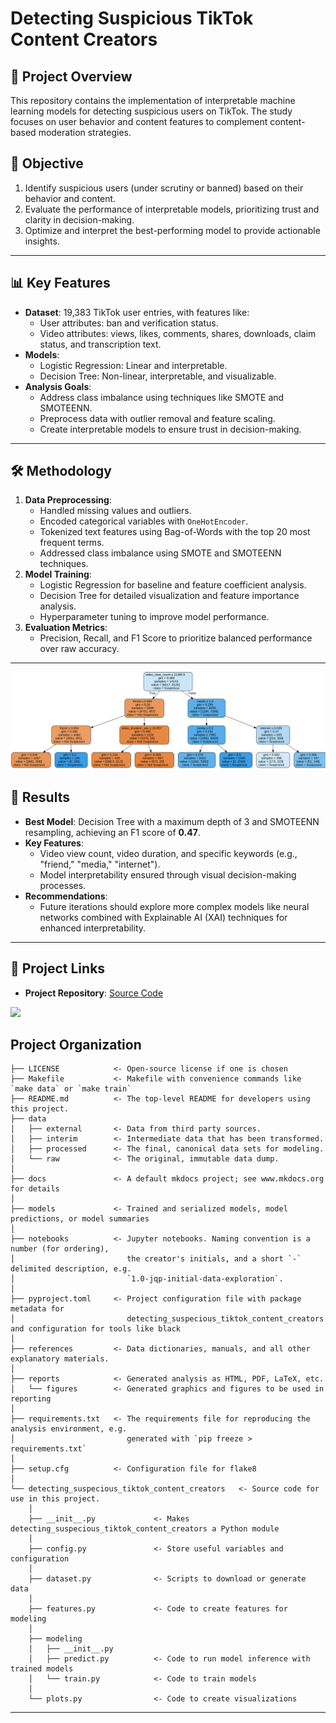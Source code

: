# Detecting Suspicious TikTok Content Creators

## 🚀 Project Overview
This repository contains the implementation of interpretable machine learning models for detecting suspicious users on TikTok. The study focuses on user behavior and content features to complement content-based moderation strategies. 

## 🎯 Objective
1. Identify suspicious users (under scrutiny or banned) based on their behavior and content.
2. Evaluate the performance of interpretable models, prioritizing trust and clarity in decision-making.
3. Optimize and interpret the best-performing model to provide actionable insights.

---

## 📊 Key Features
- **Dataset**: 19,383 TikTok user entries, with features like:
  - User attributes: ban and verification status.
  - Video attributes: views, likes, comments, shares, downloads, claim status, and transcription text.
- **Models**: 
  - Logistic Regression: Linear and interpretable.
  - Decision Tree: Non-linear, interpretable, and visualizable.
- **Analysis Goals**:
  - Address class imbalance using techniques like SMOTE and SMOTEENN.
  - Preprocess data with outlier removal and feature scaling.
  - Create interpretable models to ensure trust in decision-making.

---

## 🛠️ Methodology
1. **Data Preprocessing**:
   - Handled missing values and outliers.
   - Encoded categorical variables with `OneHotEncoder`.
   - Tokenized text features using Bag-of-Words with the top 20 most frequent terms.
   - Addressed class imbalance using SMOTE and SMOTEENN techniques.
2. **Model Training**:
   - Logistic Regression for baseline and feature coefficient analysis.
   - Decision Tree for detailed visualization and feature importance analysis.
   - Hyperparameter tuning to improve model performance.
3. **Evaluation Metrics**:
   - Precision, Recall, and F1 Score to prioritize balanced performance over raw accuracy.

---
![](https://github.com/Takosaga/fall_24/blob/main/machine_learning_and_predictive_analytics/detecting_suspicious_tiktok_content_creators/reports/figures/decision_tree.png)
## 🌟 Results
- **Best Model**: Decision Tree with a maximum depth of 3 and SMOTEENN resampling, achieving an F1 score of **0.47**.
- **Key Features**:
  - Video view count, video duration, and specific keywords (e.g., "friend," "media," "internet").
  - Model interpretability ensured through visual decision-making processes.
- **Recommendations**:
  - Future iterations should explore more complex models like neural networks combined with Explainable AI (XAI) techniques for enhanced interpretability.

---

## 🔗 Project Links
- **Project Repository**: [Source Code](https://github.com/Takosaga/fall_24/tree/main/machine_learning_and_predictive_analytics/detecting_suspicious_tiktok_content_creators)  


<a target="_blank" href="https://cookiecutter-data-science.drivendata.org/">
    <img src="https://img.shields.io/badge/CCDS-Project%20template-328F97?logo=cookiecutter" />
</a>


## Project Organization

```
├── LICENSE            <- Open-source license if one is chosen
├── Makefile           <- Makefile with convenience commands like `make data` or `make train`
├── README.md          <- The top-level README for developers using this project.
├── data
│   ├── external       <- Data from third party sources.
│   ├── interim        <- Intermediate data that has been transformed.
│   ├── processed      <- The final, canonical data sets for modeling.
│   └── raw            <- The original, immutable data dump.
│
├── docs               <- A default mkdocs project; see www.mkdocs.org for details
│
├── models             <- Trained and serialized models, model predictions, or model summaries
│
├── notebooks          <- Jupyter notebooks. Naming convention is a number (for ordering),
│                         the creator's initials, and a short `-` delimited description, e.g.
│                         `1.0-jqp-initial-data-exploration`.
│
├── pyproject.toml     <- Project configuration file with package metadata for 
│                         detecting_suspecious_tiktok_content_creators and configuration for tools like black
│
├── references         <- Data dictionaries, manuals, and all other explanatory materials.
│
├── reports            <- Generated analysis as HTML, PDF, LaTeX, etc.
│   └── figures        <- Generated graphics and figures to be used in reporting
│
├── requirements.txt   <- The requirements file for reproducing the analysis environment, e.g.
│                         generated with `pip freeze > requirements.txt`
│
├── setup.cfg          <- Configuration file for flake8
│
└── detecting_suspecious_tiktok_content_creators   <- Source code for use in this project.
    │
    ├── __init__.py             <- Makes detecting_suspecious_tiktok_content_creators a Python module
    │
    ├── config.py               <- Store useful variables and configuration
    │
    ├── dataset.py              <- Scripts to download or generate data
    │
    ├── features.py             <- Code to create features for modeling
    │
    ├── modeling                
    │   ├── __init__.py 
    │   ├── predict.py          <- Code to run model inference with trained models          
    │   └── train.py            <- Code to train models
    │
    └── plots.py                <- Code to create visualizations
```

--------

